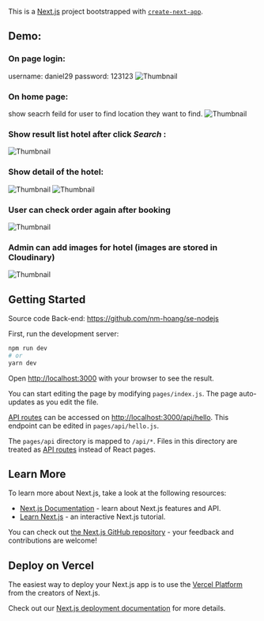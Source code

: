 This is a [Next.js](https://nextjs.org/) project bootstrapped with [`create-next-app`](https://github.com/vercel/next.js/tree/canary/packages/create-next-app).

## Demo:
### On page login:
  username: daniel29
  password: 123123
  ![Thumbnail](https://i.imgur.com/t5ySucG.jpg)
    
### On home page:
  show seacrh feild for user to find location they want to find.
  ![Thumbnail](https://i.imgur.com/8mrzEn2.jpg)   
### Show result list hotel after click <strong><em>Search</em></strong> :
 ![Thumbnail](https://i.imgur.com/1qaMJpI.jpg)
### Show detail of the hotel:
  ![Thumbnail](https://i.imgur.com/Mm3W0LJ.jpg)
  ![Thumbnail](https://i.imgur.com/M0UTbMw.jpg)
### User can check order again after booking
  ![Thumbnail](https://i.imgur.com/Lpjt1Av.jpg)
### Admin can add images for hotel (images are stored in Cloudinary)
  ![Thumbnail](https://i.imgur.com/sInrKYm.jpg)

  
 

    
## Getting Started
Source code Back-end: https://github.com/nm-hoang/se-nodejs    
     
First, run the development server:

```bash
npm run dev
# or
yarn dev
```

Open [http://localhost:3000](http://localhost:3000) with your browser to see the result.

You can start editing the page by modifying `pages/index.js`. The page auto-updates as you edit the file.

[API routes](https://nextjs.org/docs/api-routes/introduction) can be accessed on [http://localhost:3000/api/hello](http://localhost:3000/api/hello). This endpoint can be edited in `pages/api/hello.js`.

The `pages/api` directory is mapped to `/api/*`. Files in this directory are treated as [API routes](https://nextjs.org/docs/api-routes/introduction) instead of React pages.

## Learn More

To learn more about Next.js, take a look at the following resources:

- [Next.js Documentation](https://nextjs.org/docs) - learn about Next.js features and API.
- [Learn Next.js](https://nextjs.org/learn) - an interactive Next.js tutorial.

You can check out [the Next.js GitHub repository](https://github.com/vercel/next.js/) - your feedback and contributions are welcome!

## Deploy on Vercel

The easiest way to deploy your Next.js app is to use the [Vercel Platform](https://vercel.com/import?utm_medium=default-template&filter=next.js&utm_source=create-next-app&utm_campaign=create-next-app-readme) from the creators of Next.js.

Check out our [Next.js deployment documentation](https://nextjs.org/docs/deployment) for more details.
